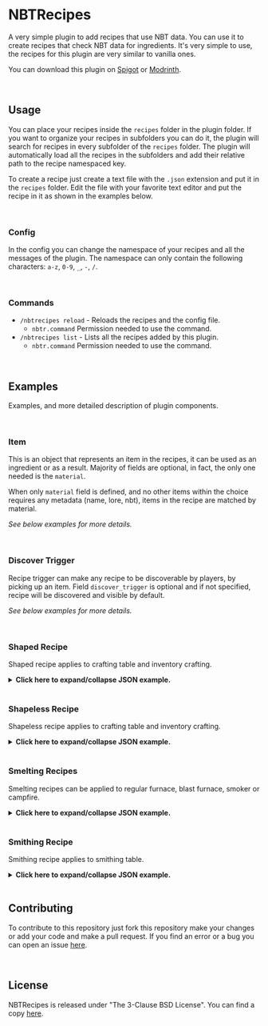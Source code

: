 # NBTRecipes
A very simple plugin to add recipes that use NBT data. You can use it to create recipes that check NBT data for ingredients.
It's very simple to use, the recipes for this plugin are very similar to vanilla ones.

You can download this plugin on [Spigot](https://www.spigotmc.org/resources/nbtrecipes.107230/) or [Modrinth](https://modrinth.com/plugin/nbtrecipes).

<br />

## Usage
You can place your recipes inside the `recipes` folder in the plugin folder.
If you want to organize your recipes in subfolders you can do it, the plugin will search for recipes in every subfolder of the `recipes` folder.
The plugin will automatically load all the recipes in the subfolders and add their relative path to the recipe namespaced key.


To create a recipe just create a text file with the `.json` extension and put it in the `recipes` folder.
Edit the file with your favorite text editor and put the recipe in it as shown in the examples below.

<br />

### Config
In the config you can change the namespace of your recipes and all the messages of the plugin.
The namespace can only contain the following characters: `a-z`, `0-9`, `_`, `-`, `/`.

<br />

### Commands
* `/nbtrecipes reload` - Reloads the recipes and the config file.
  * `nbtr.command` Permission needed to use the command.
* `/nbtrecipes list` - Lists all the recipes added by this plugin.
  * `nbtr.command` Permission needed to use the command.

<br />

## Examples
Examples, and more detailed description of plugin components.

<br />

### Item
This is an object that represents an item in the recipes, it can be used as an ingredient or as a result. Majority of fields are optional, in fact, the only one needed is the `material`.

When only `material` field is defined, and no other items within the choice requires any metadata (name, lore, nbt), items in the recipe are matched by material.

*See below examples for more details.*

<br />

### Discover Trigger
Recipe trigger can make any recipe to be discoverable by players, by picking up an item.
Field `discover_trigger` is optional and if not specified, recipe will be discovered and visible by default.

*See below examples for more details.*

<br />

### Shaped Recipe
Shaped recipe applies to crafting table and inventory crafting.

<details>
  <summary><b>Click here to expand/collapse JSON example.</b></summary>

```json5
{
  "type": "crafting_shaped",
  // Crafting pattern. Array must consist of either:
  // - two, two-character elements reflecting an inventory crafting grid.
  // - three, three-character elements reflecting a crafting table grid.
  "pattern": [
    "  D",
    " D ",
    "S  "
  ],
  // Key to the pattern.
  "key": {
    "S": [
      // Multiple item choices can be specified for one ingredient.
      // In case metadata (name/lore/nbt) is attached to an item, all choices are matched as EXACT.
      { "material": "stick" },
      { "material": "blaze_rod" }
    ],
    // 
    "D": { "material": "diamond" }
  },
  // Recipe result.
  "result": {
    "material": "diamond_sword",
    "amount": 1,
    "name": "Diagonally Crafted Diamond Sword",
    "lore": [
      "As the name suggests..."
    ],
    "nbt": "{CustomModelData: 2}"
  },
  // Recipe discover trigger. Optional.
  "discover_trigger": {
    // Items to be picked-up before this recipe is "discovered" by the player.
    "items": [
      { "material": "diamond" }
    ]
  }
}
```

Field `discover_trigger` is optional.

</details>

<br />

### Shapeless Recipe
Shapeless recipe applies to crafting table and inventory crafting.

<details>
  <summary><b>Click here to expand/collapse JSON example.</b></summary>

```json5
{
  "type": "crafting_shapeless",
  // Crafting ingredients.
  "ingredients": [
    // Multiple item choices can be specified for one ingredient.
    // In case metadata (name/lore/nbt) is attached to an item, all choices are matched as EXACT.
    [
      { "material": "oak_log" },
      { "material": "spruce_log" },
      { "material": "birch_log" },
      { "material": "jungle_log" },
      { "material": "acacia_log" },
      { "material": "dark_oak_log" },
      { "material": "mangrove_log" },
      { "material": "cherry_log" }
    ],
    { "material": "flint_and_steel" }
  ],
  // Recipe result.
  "result": { "material": "charcoal" },
  // Recipe discover trigger. Optional.
  "discover_trigger": {
    // Items to be picked-up before this recipe is "discovered" by the player.
    "items": [
      { "material": "oak_log" },
      { "material": "spruce_log" },
      { "material": "birch_log" },
      { "material": "jungle_log" },
      { "material": "acacia_log" },
      { "material": "dark_oak_log" },
      { "material": "mangrove_log" },
      { "material": "cherry_log" }
    ]
  }
}
```

Field `discover_trigger` is optional.

</details>

<br />

### Smelting Recipes
Smelting recipes can be applied to regular furnace, blast furnace, smoker or campfire.

<details>
  <summary><b>Click here to expand/collapse JSON example.</b></summary>

```json5
{
  // Recipe type. For furnace recipes you can use one of: [SMELTING, BLASTING, SMOKING, CAMPFIRE_COOKING]
  "type": "smelting",
  // Furnace input.
  "input": [
    // Multiple item choices can be specified for one ingredient.
    // In case metadata (name/lore/nbt) is attached to an item, all choices are matched as EXACT.
    { "material": "diamond_helmet" },
    { "material": "diamond_chestplate" },
    { "material": "diamond_leggings" },
    { "material": "diamond_boots" }
  ],
  // Recipe result.
  "result": { "material": "diamond" },
  // Experience to award player after taking smelting result. Optional.
  "experience": 0.7,
  // Time it takes to cook this recipe. Measured in ticks. Optional.
  "cooking_time": 200,
  // Recipe discover trigger. Optional.
  "discover_trigger": {
    // Items to be picked-up before this recipe is "discovered" by the player.
    "items": [
      { "material": "diamond_helmet" },
      { "material": "diamond_chestplate" },
      { "material": "diamond_leggings" },
      { "material": "diamond_boots" }
    ]
  }
}
```
All furnace recipe types follow the same schema.
- `smelting` - recipe for regular furnace.
- `blasting` - recipe for blast furnace.
- `smoking` - recipe for smoker.
- `campfire_cooking` - recipe for campfire.

Fields `experience`, `cooking_time` and `discover_trigger` are optional.

</details>

<br />

### Smithing Recipe
Smithing recipe applies to smithing table.

<details>
  <summary><b>Click here to expand/collapse JSON example.</b></summary>

```json5
{
  "type": "smithing",
  // Base item, you can think of it as an item which upgrades (could) be applied to. More than one item choice can be specified.
  "base": { "material": "iron_pickaxe" },
  // Template item, you can think of it as an upgrade which is applied to the base item. More than one item choice can be specified.
  // This field works only when running 1.20 or higher.
  "template": { "material": "air" },
  // Addition item. For vanilla recipes, it's usually a trim material. More than one item choice can be specified.
  "addition": { "material": "diamond" },
  // Recipe result. Metadata is not supported as it's copied directly from the base item.
  "result": { "material": "diamond_pickaxe" },
  // Recipe discover trigger. Optional.
  "discover_trigger": {
    // Items to be picked-up before this recipe is "discovered" by the player.
    "items": [
      { "material": "iron_pickaxe" }
    ]
  }
}
``` 

Metadata (name, lore, nbt) is not supported for result items, as it's copied directly from the base item.

</details>

<br />

## Contributing

To contribute to this repository just fork this repository make your changes or add your code and make a pull request.
If you find an error or a bug you can open an issue [here](https://github.com/LoreSchaeffer/NBTRecipes/issues).

<br />

## License

NBTRecipes is released under "The 3-Clause BSD License". You can find a copy [here](https://github.com/LoreSchaeffer/NBTRecipes/blob/master/LICENSE).
